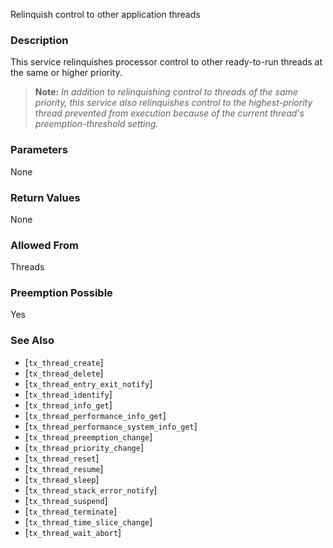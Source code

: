Relinquish control to other application threads

### Description

This service relinquishes processor control to other ready-to-run threads at the same or higher priority.

> **Note:** *In addition to relinquishing control to threads of the same priority, this service also relinquishes control to the highest-priority thread prevented from execution because of the current thread's preemption-threshold setting.*

### Parameters

None

### Return Values

None

### Allowed From

Threads

### Preemption Possible

Yes

### See Also

- [`tx_thread_create`]
- [`tx_thread_delete`]
- [`tx_thread_entry_exit_notify`]
- [`tx_thread_identify`]
- [`tx_thread_info_get`]
- [`tx_thread_performance_info_get`]
- [`tx_thread_performance_system_info_get`]
- [`tx_thread_preemption_change`]
- [`tx_thread_priority_change`]
- [`tx_thread_reset`]
- [`tx_thread_resume`]
- [`tx_thread_sleep`]
- [`tx_thread_stack_error_notify`]
- [`tx_thread_suspend`]
- [`tx_thread_terminate`]
- [`tx_thread_time_slice_change`]
- [`tx_thread_wait_abort`]

